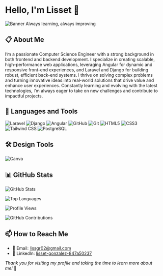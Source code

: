 # Hello, I'm Lisset 👋

![Banner](https://via.placeholder.com/800x200.png?text=Welcome+to+My+GitHub+Profile) 
Always learning, always improving

## 📋 About Me
I’m a passionate Computer Science Engineer with a strong background in both frontend and backend development. I specialize in creating scalable, high-performance web applications, leveraging Angular for dynamic and responsive front-end experiences, and Laravel and Django for building robust, efficient back-end systems. I thrive on solving complex problems and turning innovative ideas into real-world solutions that drive value and enhance user experiences. Constantly learning and evolving with the latest technologies, I’m always eager to take on new challenges and contribute to impactful projects.

## 🚀 Languages and Tools
![Laravel](https://img.shields.io/badge/-Laravel-FF2D20?style=flat&logo=laravel&logoColor=white)
![Django](https://img.shields.io/badge/-Django-092E20?style=flat&logo=django&logoColor=white)
![Angular](https://img.shields.io/badge/-Angular-DD0031?style=flat&logo=angular&logoColor=white)
![GitHub](https://img.shields.io/badge/-GitHub-181717?style=flat&logo=github&logoColor=white)
![Git](https://img.shields.io/badge/-Git-F05032?style=flat&logo=git&logoColor=white)
![HTML5](https://img.shields.io/badge/-HTML5-E34F26?style=flat&logo=html5&logoColor=white)
![CSS3](https://img.shields.io/badge/-CSS3-1572B6?style=flat&logo=css3&logoColor=white)
![Tailwind CSS](https://img.shields.io/badge/-Tailwind%20CSS-38B2AC?style=flat&logo=tailwind-css&logoColor=white)
![PostgreSQL](https://img.shields.io/badge/-PostgreSQL-336791?style=flat&logo=postgresql&logoColor=white)

## 🛠 Design Tools 
![Canva](https://img.shields.io/badge/Design%20Tool-Canva-00C4CC?style=flat&logo=canva&logoColor=white)

## 📊 GitHub Stats
![GitHub Stats](https://github-readme-stats.vercel.app/api?username=LissetGR&show_icons=true&theme=radical)

![Top Languages](https://github-readme-stats.vercel.app/api/top-langs/?username=LissetGR&layout=compact&theme=radical)

![Profile Views](https://komarev.com/ghpvc/?username=LissetGR)

![GitHub Contributions](https://github-readme-streak-stats.herokuapp.com/?user=LissetGR&theme=radical)

## 📫 How to Reach Me
- 📧 Email: [lissgr02@gmail.com](mailto:lissgr02@gmail.com)
- 💼 LinkedIn: [lisset-gonzalez-847a50237](https://www.linkedin.com/in/lisset-gonzalez-847a50237)



_Thank you for visiting my profile and taking the time to learn more about me!_ 🚀
